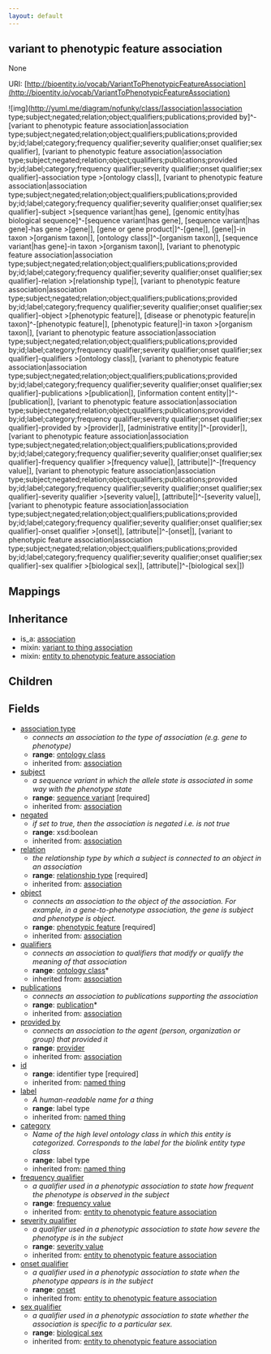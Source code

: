 ```yaml
---
layout: default
---
```


## variant to phenotypic feature association


None

URI: [http://bioentity.io/vocab/VariantToPhenotypicFeatureAssociation](http://bioentity.io/vocab/VariantToPhenotypicFeatureAssociation)


![img](http://yuml.me/diagram/nofunky/class/[association|association type;subject;negated;relation;object;qualifiers;publications;provided by]^-[variant to phenotypic feature association|association type;subject;negated;relation;object;qualifiers;publications;provided by;id;label;category;frequency qualifier;severity qualifier;onset qualifier;sex qualifier], [variant to phenotypic feature association|association type;subject;negated;relation;object;qualifiers;publications;provided by;id;label;category;frequency qualifier;severity qualifier;onset qualifier;sex qualifier]-association type >[ontology class|], [variant to phenotypic feature association|association type;subject;negated;relation;object;qualifiers;publications;provided by;id;label;category;frequency qualifier;severity qualifier;onset qualifier;sex qualifier]-subject >[sequence variant|has gene], [genomic entity|has biological sequence]^-[sequence variant|has gene], [sequence variant|has gene]-has gene >[gene|], [gene or gene product|]^-[gene|], [gene|]-in taxon >[organism taxon|], [ontology class|]^-[organism taxon|], [sequence variant|has gene]-in taxon >[organism taxon|], [variant to phenotypic feature association|association type;subject;negated;relation;object;qualifiers;publications;provided by;id;label;category;frequency qualifier;severity qualifier;onset qualifier;sex qualifier]-relation >[relationship type|], [variant to phenotypic feature association|association type;subject;negated;relation;object;qualifiers;publications;provided by;id;label;category;frequency qualifier;severity qualifier;onset qualifier;sex qualifier]-object >[phenotypic feature|], [disease or phenotypic feature|in taxon]^-[phenotypic feature|], [phenotypic feature|]-in taxon >[organism taxon|], [variant to phenotypic feature association|association type;subject;negated;relation;object;qualifiers;publications;provided by;id;label;category;frequency qualifier;severity qualifier;onset qualifier;sex qualifier]-qualifiers >[ontology class|], [variant to phenotypic feature association|association type;subject;negated;relation;object;qualifiers;publications;provided by;id;label;category;frequency qualifier;severity qualifier;onset qualifier;sex qualifier]-publications >[publication|], [information content entity|]^-[publication|], [variant to phenotypic feature association|association type;subject;negated;relation;object;qualifiers;publications;provided by;id;label;category;frequency qualifier;severity qualifier;onset qualifier;sex qualifier]-provided by >[provider|], [administrative entity|]^-[provider|], [variant to phenotypic feature association|association type;subject;negated;relation;object;qualifiers;publications;provided by;id;label;category;frequency qualifier;severity qualifier;onset qualifier;sex qualifier]-frequency qualifier >[frequency value|], [attribute|]^-[frequency value|], [variant to phenotypic feature association|association type;subject;negated;relation;object;qualifiers;publications;provided by;id;label;category;frequency qualifier;severity qualifier;onset qualifier;sex qualifier]-severity qualifier >[severity value|], [attribute|]^-[severity value|], [variant to phenotypic feature association|association type;subject;negated;relation;object;qualifiers;publications;provided by;id;label;category;frequency qualifier;severity qualifier;onset qualifier;sex qualifier]-onset qualifier >[onset|], [attribute|]^-[onset|], [variant to phenotypic feature association|association type;subject;negated;relation;object;qualifiers;publications;provided by;id;label;category;frequency qualifier;severity qualifier;onset qualifier;sex qualifier]-sex qualifier >[biological sex|], [attribute|]^-[biological sex|])
## Mappings


## Inheritance

 *  is_a: [association](Association.html)
 *  mixin: [variant to thing association](VariantToThingAssociation.html)
 *  mixin: [entity to phenotypic feature association](EntityToPhenotypicFeatureAssociation.html)

## Children



## Fields

 * [association type](association_type.html)
    * _connects an association to the type of association (e.g. gene to phenotype)_
    * __range__: [ontology class](OntologyClass.html)
    * inherited from: [association](Association.html)
 * [subject](subject.html)
    * _a sequence variant in which the allele state is associated in some way with the phenotype state_
    * __range__: [sequence variant](SequenceVariant.html) [required]
    * inherited from: [association](Association.html)
 * [negated](negated.html)
    * _if set to true, then the association is negated i.e. is not true_
    * __range__: xsd:boolean
    * inherited from: [association](Association.html)
 * [relation](relation.html)
    * _the relationship type by which a subject is connected to an object in an association_
    * __range__: [relationship type](RelationshipType.html) [required]
    * inherited from: [association](Association.html)
 * [object](object.html)
    * _connects an association to the object of the association. For example, in a gene-to-phenotype association, the gene is subject and phenotype is object._
    * __range__: [phenotypic feature](PhenotypicFeature.html) [required]
    * inherited from: [association](Association.html)
 * [qualifiers](qualifiers.html)
    * _connects an association to qualifiers that modify or qualify the meaning of that association_
    * __range__: [ontology class](OntologyClass.html)*
    * inherited from: [association](Association.html)
 * [publications](publications.html)
    * _connects an association to publications supporting the association_
    * __range__: [publication](Publication.html)*
    * inherited from: [association](Association.html)
 * [provided by](provided_by.html)
    * _connects an association to the agent (person, organization or group) that provided it_
    * __range__: [provider](Provider.html)
    * inherited from: [association](Association.html)
 * [id](id.html)
    * __range__: identifier type [required]
    * inherited from: [named thing](NamedThing.html)
 * [label](label.html)
    * _A human-readable name for a thing_
    * __range__: label type
    * inherited from: [named thing](NamedThing.html)
 * [category](category.html)
    * _Name of the high level ontology class in which this entity is categorized. Corresponds to the label for the biolink entity type class_
    * __range__: label type
    * inherited from: [named thing](NamedThing.html)
 * [frequency qualifier](frequency_qualifier.html)
    * _a qualifier used in a phenotypic association to state how frequent the phenotype is observed in the subject_
    * __range__: [frequency value](FrequencyValue.html)
    * inherited from: [entity to phenotypic feature association](EntityToPhenotypicFeatureAssociation.html)
 * [severity qualifier](severity_qualifier.html)
    * _a qualifier used in a phenotypic association to state how severe the phenotype is in the subject_
    * __range__: [severity value](SeverityValue.html)
    * inherited from: [entity to phenotypic feature association](EntityToPhenotypicFeatureAssociation.html)
 * [onset qualifier](onset_qualifier.html)
    * _a qualifier used in a phenotypic association to state when the phenotype appears is in the subject_
    * __range__: [onset](Onset.html)
    * inherited from: [entity to phenotypic feature association](EntityToPhenotypicFeatureAssociation.html)
 * [sex qualifier](sex_qualifier.html)
    * _a qualifier used in a phenotypic association to state whether the association is specific to a particular sex._
    * __range__: [biological sex](BiologicalSex.html)
    * inherited from: [entity to phenotypic feature association](EntityToPhenotypicFeatureAssociation.html)
